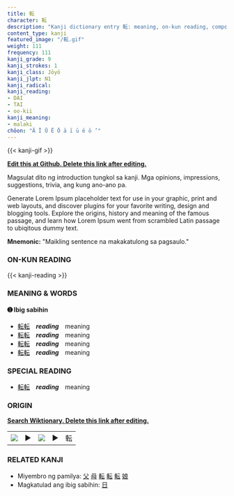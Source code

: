 ```yaml
---
title: 転
character: 転
description: "Kanji dictionary entry 転: meaning, on-kun reading, compounds, origin, related kanji"
content_type: kanji
featured_image: "/転.gif"
weight: 111
frequency: 111
kanji_grade: 9
kanji_strokes: 1
kanji_class: Jōyō
kanji_jlpt: N1
kanji_radical: 
kanji_reading: 
- DAI
- TAI
- oo-kii
kanji_meaning:
- malaki
chōon: "Ā Ī Ū Ē Ō ā ī ū ē ō ’"
---
```

[//]: # (Don't edit the line below. Kanji animated GIF code is automatically generated.)
{{< kanji-gif >}}

[//]: # (Edit below this line.)

**[Edit this at Github. Delete this link after editing.](https://github.com/tim0g/tim/tree/main/content/kanji/転/index.md)**

Magsulat dito ng introduction tungkol sa kanji. Mga opinions, impressions, suggestions, trivia, ang kung ano-ano pa.

Generate Lorem Ipsum placeholder text for use in your graphic, print and web layouts, and discover plugins for your favorite writing, design and blogging tools. Explore the origins, history and meaning of the famous passage, and learn how Lorem Ipsum went from scrambled Latin passage to ubiqitous dummy text.
 
**Mnemonic:** "Maikling sentence na makakatulong sa pagsaulo."

### ON-KUN READING

[//]: # (Don't edit the line below. ON-KUN READING code is automatically generated.)
{{< kanji-reading >}}

### MEANING & WORDS

#### ➊ **Ibig sabihin**
  - [転](../転)[転](../転)　***reading***　meaning
  - [転](../転)[転](../転)　***reading***　meaning
  - [転](../転)[転](../転)　***reading***　meaning
  - [転](../転)[転](../転)　***reading***　meaning

### SPECIAL READING
  - [転](../転)[転](../転)　***reading***　meaning

### ORIGIN

**[Search Wiktionary. Delete this link after editing.](https://wiktionary.org/wiki/転)**
<table class="kanji-table"><tr><td>
<img src="60px-転-bronze.svg.png">
</td><td>▶</td><td>
<img src="60px-転-oracle.svg.png">
</td><td>▶</td>
<td class="kanji-origin">転</td>
</tr></table>

### RELATED KANJI
- Miyembro ng pamilya: [父](../父) [母](../母) [転](../転) [転](../転) [転](../転) [娘](../娘)
- Magkatulad ang ibig sabihin: [日](../日)
